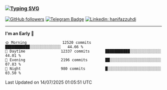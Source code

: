 ### [![Typing SVG](https://readme-typing-svg.herokuapp.com?font=lato&size=22&lines=Hi+There+👋)](https://git.io/typing-svg) 

[![GitHub followers](https://img.shields.io/github/followers/hanifazzuhdi?label=Follow&style=social)](https://github.com/hanifazzuhdi/?tab=follow) 
[![Telegram Badge](https://img.shields.io/badge/-hanif0198-blue?style=social&logo=telegram&link=https://www.t.me/hanif0198/)](https://www.t.me/hanif0198/) 
[![Linkedin: hanifazzuhdi](https://img.shields.io/badge/-hanifazzuhdi-blue?style=flat-square&logo=Linkedin&logoColor=white&link=https://www.linkedin.com/in/hanif-az-zuhdi-69688019b/)](https://www.linkedin.com/in/hanif-az-zuhdi-69688019b/) 

<hr/>

<!--START_SECTION:waka-->
**I'm an Early 🐤** 

```text
🌞 Morning                12520 commits       ███████████░░░░░░░░░░░░░░   44.66 % 
🌆 Daytime                12337 commits       ███████████░░░░░░░░░░░░░░   44.01 % 
🌃 Evening                2196 commits        ██░░░░░░░░░░░░░░░░░░░░░░░   07.83 % 
🌙 Night                  980 commits         █░░░░░░░░░░░░░░░░░░░░░░░░   03.50 % 
```



 Last Updated on 14/07/2025 01:05:51 UTC
<!--END_SECTION:waka-->
